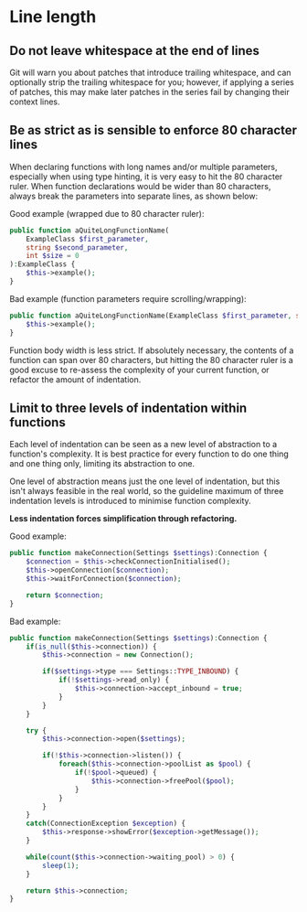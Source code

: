 # Line length

## Do not leave whitespace at the end of lines

Git will warn you about patches that introduce trailing whitespace, and can optionally strip the trailing whitespace for you; however, if applying a series of patches, this may make later patches in the series fail by changing their context lines.

## Be as strict as is sensible to enforce 80 character lines

When declaring functions with long names and/or multiple parameters, especially when using type hinting, it is very easy to hit the 80 character ruler. When function declarations would be wider than 80 characters, always break the parameters into separate lines, as shown below:

Good example (wrapped due to 80 character ruler):

```php
public function aQuiteLongFunctionName(
	ExampleClass $first_parameter,
	string $second_parameter,
	int $size = 0
):ExampleClass {
	$this->example();
}
```

Bad example (function parameters require scrolling/wrapping):

```php
public function aQuiteLongFunctionName(ExampleClass $first_parameter, string $second_parameter, int $size = 0):ExampleClass {
	$this->example();
}
```

Function body width is less strict. If absolutely necessary, the contents of a function can span over 80 characters, but hitting the 80 character ruler is a good excuse to re-assess the complexity of your current function, or refactor the amount of indentation.

## Limit to three levels of indentation within functions

Each level of indentation can be seen as a new level of abstraction to a function's complexity. It is best practice for every function to do one thing and one thing only, limiting its abstraction to one.

One level of abstraction means just the one level of indentation, but this isn't always feasible in the real world, so the guideline maximum of three indentation levels is introduced to minimise function complexity.

**Less indentation forces simplification through refactoring.**

Good example:

```php
public function makeConnection(Settings $settings):Connection {
	$connection = $this->checkConnectionInitialised();
	$this->openConnection($connection);
	$this->waitForConnection($connection);

	return $connection;
}
```

Bad example:

```php
public function makeConnection(Settings $settings):Connection {
	if(is_null($this->connection)) {
		$this->connection = new Connection();

		if($settings->type === Settings::TYPE_INBOUND) {
			if(!$settings->read_only) {
				$this->connection->accept_inbound = true;
			}
		}
	}

	try {
		$this->connection->open($settings);

		if(!$this->connection->listen()) {
			foreach($this->connection->poolList as $pool) {
				if(!$pool->queued) {
					$this->connection->freePool($pool);
				}
			}
		}
	}
	catch(ConnectionException $exception) {
		$this->response->showError($exception->getMessage());
	}

	while(count($this->connection->waiting_pool) > 0) {
		sleep(1);
	}

	return $this->connection;
}
```

